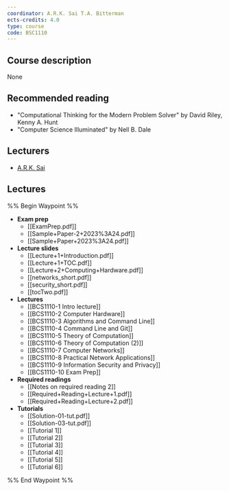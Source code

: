 ```yaml
---
coordinator: A.R.K. Sai T.A. Bitterman
ects-credits: 4.0
type: course
code: BSC1110
---
```


## Course description
None

## Recommended reading
- "Computational Thinking for the Modern Problem Solver" by David Riley, Kenny A. Hunt
- "Computer Science Illuminated" by Nell B. Dale

## Lecturers
- [A.R.K. Sai](https://www.maastrichtuniversity.nl/ark-sai)

## Lectures
%% Begin Waypoint %%
- **Exam prep**
	- [[ExamPrep.pdf]]
	- [[Sample+Paper-2+2023%3A24.pdf]]
	- [[Sample+Paper+2023%3A24.pdf]]
- **Lecture slides**
	- [[Lecture+1+Introduction.pdf]]
	- [[Lecture+1+TOC.pdf]]
	- [[Lecture+2+Computing+Hardware.pdf]]
	- [[networks_short.pdf]]
	- [[security_short.pdf]]
	- [[tocTwo.pdf]]
- **Lectures**
	- [[BCS1110-1 Intro lecture]]
	- [[BCS1110-2 Computer Hardware]]
	- [[BCS1110-3 Algorithms and Command Line]]
	- [[BCS1110-4 Command Line and Git]]
	- [[BCS1110-5 Theory of Computation]]
	- [[BCS1110-6 Theory of Computation (2)]]
	- [[BCS1110-7 Computer Networks]]
	- [[BCS1110-8 Practical Network Applications]]
	- [[BCS1110-9 Information Security and Privacy]]
	- [[BCS1110-10 Exam Prep]]
- **Required readings**
	- [[Notes on required reading 2]]
	- [[Required+Reading+Lecture+1.pdf]]
	- [[Required+Reading+Lecture+2.pdf]]
- **Tutorials**
	- [[Solution-01-tut.pdf]]
	- [[Solution-03-tut.pdf]]
	- [[Tutorial 1]]
	- [[Tutorial 2]]
	- [[Tutorial 3]]
	- [[Tutorial 4]]
	- [[Tutorial 5]]
	- [[Tutorial 6]]

%% End Waypoint %%

